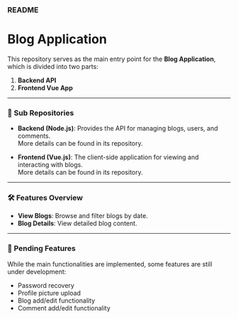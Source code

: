 ### README

# Blog Application

This repository serves as the main entry point for the **Blog Application**, which is divided into two parts:

1. **Backend API**
2. **Frontend Vue App**

---

### 🔗 Sub Repositories

- **Backend (Node.js)**: Provides the API for managing blogs, users, and comments.  
  More details can be found in its repository.

- **Frontend (Vue.js)**: The client-side application for viewing and interacting with blogs.  
  More details can be found in its repository.

---

### 🛠 Features Overview
- **View Blogs**: Browse and filter blogs by date.
- **Blog Details**: View detailed blog content.

---

### 🛑 Pending Features
While the main functionalities are implemented, some features are still under development:
- Password recovery
- Profile picture upload
- Blog add/edit functionality
- Comment add/edit functionality